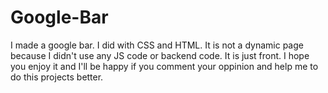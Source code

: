 # Google-Bar
I made a google bar. I did with CSS and HTML. It is not a dynamic page because I didn't use any JS code or backend code. It is just front.
I hope you enjoy it and I'll be happy if you comment your oppinion and help me to do this projects better.

